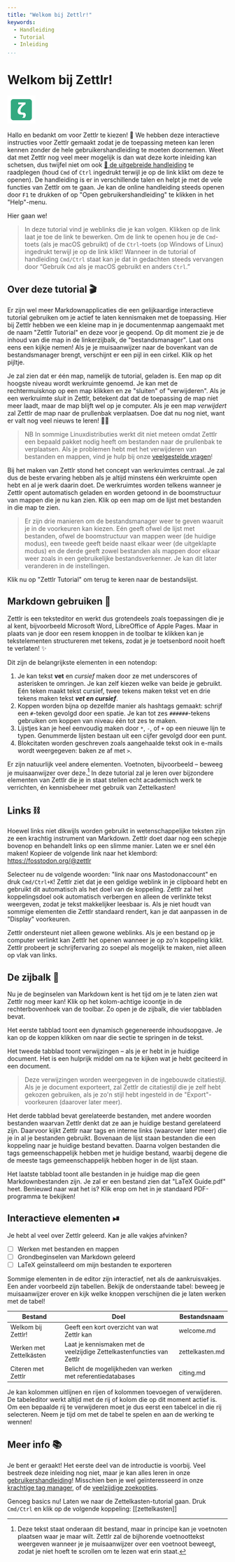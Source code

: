 ```yaml
---
title: "Welkom bij Zettlr!"
keywords:
  - Handleiding
  - Tutorial
  - Inleiding
...
```


# Welkom bij Zettlr!

 ![zettlr.png](./zettlr.png)

Hallo en bedankt om voor Zettlr te kiezen! 🎉 We hebben deze interactieve instructies voor Zettlr gemaakt zodat je de toepassing meteen kan leren kennen zonder de hele gebruikershandleiding te moeten doornemen. Weet dat met Zettlr nog veel meer mogelijk is dan wat deze korte inleiding kan schetsen, dus twijfel niet om ook [🔗 de uitgebreide handleiding](https://docs.zettlr.com/) te raadplegen (houd `Cmd` of `Ctrl` ingedrukt terwijl je op de link klikt om deze te openen). De handleiding is er in verschillende talen en helpt je met de vele functies van Zettlr om te gaan. Je kan de online handleiding steeds openen door `F1` te drukken of op "Open gebruikershandleiding" te klikken in het "Help"-menu.

Hier gaan we!

> In deze tutorial vind je weblinks die je kan volgen. Klikken op de link laat je toe de link te bewerken. Om de link te openen hou je de `Cmd`-toets (als je macOS gebruikt) of de `Ctrl`-toets (op Windows of Linux) ingedrukt terwijl je op de link klikt! Wanneer in de tutorial of handleiding `Cmd/Ctrl` staat kan je dat in gedachten steeds vervangen door “Gebruik `Cmd` als je macOS gebruikt en anders `Ctrl`.”

## Over deze tutorial 🎬

Er zijn wel meer Markdownapplicaties die een gelijkaardige interactieve tutorial gebruiken om je actief te laten kennismaken met de toepassing. Hier bij Zettlr hebben we een kleine map in je documentenmap aangemaakt met de naam "Zettlr Tutorial" en deze voor je geopend. Op dit moment zie je de inhoud van die map in de linkerzijbalk, de "bestandsmanager". Laat ons eens een kijkje nemen! Als je je muisaanwijzer naar de bovenkant van de bestandsmanager brengt, verschijnt er een pijl in een cirkel. Klik op het pijltje.

Je zal zien dat er één map, namelijk de tutorial, geladen is. Een map op dit hoogste niveau wordt werkruimte genoemd. Je kan met de rechtermuisknop op een map klikken en ze "sluiten" of "verwijderen". Als je een werkruimte _sluit_ in Zettlr, betekent dat dat de toepassing de map niet meer laadt, maar de map blijft wel op je computer. Als je een map _verwijdert_ zal Zettlr de map naar de prullenbak verplaatsen. Doe dat nu nog niet, want er valt nog veel nieuws te leren! ✍🏼

> NB In sommige Linuxdistributies werkt dit niet meteen omdat Zettlr een bepaald pakket nodig heeft om bestanden naar de prullenbak te verplaatsen. Als je problemen hebt met het verwijderen van bestanden en mappen, vind je hulp bij onze [veelgestelde vragen](https://docs.zettlr.com/en/faq/#im-using-linux-and-deleting-files-doesnt-move-them-to-the-trash)!

Bij het maken van Zettlr stond het concept van werkruimtes centraal. Je zal dus de beste ervaring hebben als je altijd minstens één werkruimte open hebt en al je werk daarin doet. De werkruimtes worden telkens wanneer je Zettlr opent automatisch geladen en worden getoond in de boomstructuur van mappen die je nu kan zien. Klik op een map om de lijst met bestanden in die map te zien.

> Er zijn drie manieren om de bestandsmanager weer te geven waaruit je in de voorkeuren kan kiezen. Eén geeft ofwel de lijst met bestanden, ofwel de boomstructuur van mappen weer (de huidige modus), een tweede geeft beide naast elkaar weer (de uitgeklapte modus) en de derde geeft zowel bestanden als mappen door elkaar weer zoals in een gebruikelijke bestandsverkenner. Je kan dit later veranderen in de instellingen.

Klik nu op "Zettlr Tutorial" om terug te keren naar de bestandslijst.

## Markdown gebruiken 📝

Zettlr is een teksteditor en werkt dus grotendeels zoals toepassingen die je al kent, bijvoorbeeld Microsoft Word, LibreOffice of Apple Pages. Maar in plaats van je door een resem knoppen in de toolbar te klikken kan je tekstelementen structureren met tekens, zodat je je toetsenbord nooit hoeft te verlaten! ✨

Dit zijn de belangrijkste elementen in een notendop:

1. Je kan tekst **vet** en _cursief_ maken door ze met underscores of asterisken te omringen. Je kan zelf kiezen welke van beide je gebruikt. Eén teken maakt tekst cursief, twee tekens maken tekst vet en drie tekens maken tekst ***vet en cursief***.
2. Koppen worden bijna op dezelfde manier als hashtags gemaakt: schrijf een `#`-teken gevolgd door een spatie. Je kan tot zes `######`-tekens gebruiken om koppen van niveau één tot zes te maken.
3. Lijstjes kan je heel eenvoudig maken door `*`, `-`, of `+` op een nieuwe lijn te typen. Genummerde lijsten bestaan uit een cijfer gevolgd door een punt.
4. Blokcitaten worden geschreven zoals aangehaalde tekst ook in e-mails wordt weergegeven: baken ze af met `>`.

Er zijn natuurlijk veel andere elementen. Voetnoten, bijvoorbeeld – beweeg je muisaanwijzer over deze.[^1] In deze tutorial zal je leren over bijzondere elementen van Zettlr die je in staat stellen echt academisch werk te verrichten, én kennisbeheer met gebruik van Zettelkasten!

## Links ⛓

Hoewel links niet dikwijls worden gebruikt in wetenschappelijke teksten zijn ze een krachtig instrument van Markdown. Zettlr doet daar nog een schepje bovenop en behandelt links op een slimme manier. Laten we er snel één maken! Kopieer de volgende link naar het klembord: https://fosstodon.org/@zettlr

Selecteer nu de volgende woorden: "link naar ons Mastodonaccount" en druk `Cmd/Ctrl+K`! Zettlr ziet dat je een geldige weblink in je clipboard hebt en gebruikt dit automatisch als het doel van de koppeling. Zettlr zal het koppelingsdoel ook automatisch verbergen en alleen de verlinkte tekst weergeven, zodat je tekst makkelijker leesbaar is. Als je niet houdt van sommige elementen die Zettlr standaard rendert, kan je dat aanpassen in de "Display" voorkeuren.

Zettlr ondersteunt niet alleen gewone weblinks. Als je een bestand op je computer verlinkt kan Zettlr het openen wanneer je op zo'n koppeling klikt. Zettlr probeert je schrijfervaring zo soepel als mogelijk te maken, niet alleen op vlak van links.

## De zijbalk 📎

Nu je de beginselen van Markdown kent is het tijd om je te laten zien wat Zettlr nog meer kan! Klik op het kolom-achtige icoontje in de rechterbovenhoek van de toolbar. Zo open je de zijbalk, die vier tabbladen bevat.

Het eerste tabblad toont een dynamisch gegenereerde inhoudsopgave. Je kan op de koppen klikken om naar die sectie te springen in de tekst.

Het tweede tabblad toont verwijzingen – als je er hebt in je huidige document. Het is een hulprijk middel om na te kijken wat je hebt geciteerd in een document.

> Deze verwijzingen worden weergegeven in de ingebouwde citatiestijl. Als je je document exporteert, zal Zettlr de citatiestijl die je zelf hebt gekozen gebruiken, als je zo'n stijl hebt ingesteld in de "Export"-voorkeuren (daarover later meer).

Het derde tabblad bevat gerelateerde bestanden, met andere woorden bestanden waarvan Zettlr denkt dat ze aan je huidige bestand gerelateerd zijn. Daarvoor kijkt Zettlr naar tags en interne links (waarover later meer) die je in al je bestanden gebruikt. Bovenaan de lijst staan bestanden die een koppeling naar je huidige bestand bevatten. Daarna volgen bestanden die tags gemeenschappelijk hebben met je huidige bestand, waarbij degene die de meeste tags gemeenschappelijk hebben hoger in de lijst staan.

Het laatste tabblad toont alle bestanden in je huidige map die geen Markdownbestanden zijn. Je zal er een bestand zien dat "LaTeX Guide.pdf" heet. Benieuwd naar wat het is? Klik erop om het in je standaard PDF-programma te bekijken!

## Interactieve elementen ⏯

Je hebt al veel over Zettlr geleerd. Kan je alle vakjes afvinken?

- [ ] Werken met bestanden en mappen
- [ ] Grondbeginselen van Markdown geleerd
- [ ] LaTeX geïnstalleerd om mijn bestanden te exporteren

Sommige elementen in de editor zijn interactief, net als de aankruisvakjes. Een ander voorbeeld zijn tabellen. Bekijk de onderstaande tabel: beweeg je muisaanwijzer erover en kijk welke knoppen verschijnen die je laten werken met de tabel!

| Bestand                 | Doel                                                                   | Bestandsnaam    |
|-------------------------|------------------------------------------------------------------------|-----------------|
| Welkom bij Zettlr!      | Geeft een kort overzicht van wat Zettlr kan                            | welcome.md      |
| Werken met Zettelkästen | Laat je kennismaken met de veelzijdige Zettelkastenfuncties van Zettlr | zettelkasten.md |
| Citeren met Zettlr      | Belicht de mogelijkheden van werken met referentiedatabases            | citing.md       |

Je kan kolommen uitlijnen en rijen of kolommen toevoegen of verwijderen. De tabeleditor werkt altijd met de rij of kolom die op dit moment actief is. Om een bepaalde rij te verwijderen moet je dus eerst een tabelcel in die rij selecteren. Neem je tijd om met de tabel te spelen en aan de werking te wennen!

## Meer info 📚

Je bent er geraakt! Het eerste deel van de introductie is voorbij. Veel bestreek deze inleiding nog niet, maar je kan alles leren in onze [gebruikershandleiding](https://docs.zettlr.com/)! Misschien ben je wel geïnteresseerd in onze [krachtige tag manager](https://docs.zettlr.com/en/reference/settings/#manage-tags), of de [veelzijdige zoekopties](https://docs.zettlr.com/en/core/search/).

Genoeg basics nu! Laten we naar de Zettelkasten-tutorial gaan. Druk `Cmd/Ctrl` en klik op de volgende koppeling: [[zettelkasten]]

[^1]: Deze tekst staat onderaan dit bestand, maar in principe kan je voetnoten plaatsen waar je maar wilt. Zettlr zal de bijhorende voetnoottekst weergeven wanneer je je muisaanwijzer over een voetnoot beweegt, zodat je niet hoeft te scrollen om te lezen wat erin staat.

